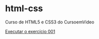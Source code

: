 # html-css
 Curso de HTML5 e CSS3 do CursoemVideo


<a href="https://ruannbraz.github.io/html-css/Exercícios/Ex001/index.html">Executar o exercício 001 </a>